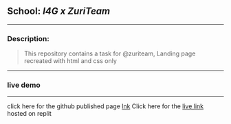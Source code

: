 ## School:  *I4G x ZuriTeam*
---
### Description: 
> This repository contains a task for @zuriteam, Landing page recreated with html and css only
---
 ### live demo 
  ---
  click here for the github published page [lnk](https://raffy5050.github.io/Zuri_final/)
 Click here for the [live link](https://replit.com/@Raffy5050/zurriii#index.html) hosted on replit
 
